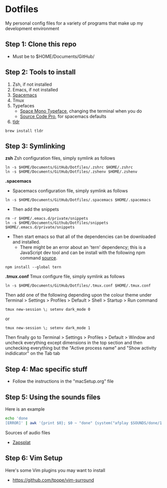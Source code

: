 # Dotfiles
My personal config files for a variety of programs that make up my development environment

## Step 1: Clone this repo 
- Must be to $HOME/Documents/GitHub/


## Step 2: Tools to install
1. Zsh, if not installed
2. Emacs, if not installed
3. [Spacemacs](https://www.spacemacs.org)
4. Tmux
5. Typefaces
   - [Space Mono Typeface](https://fonts.google.com/specimen/Space+Mono), changing the terminal when you do
   - [Source Code Pro](https://fonts.google.com/specimen/Source+Code+Pro), for spacemacs defaults
6. [tldr](https://github.com/tldr-pages/tldr)
```
brew install tldr
```

## Step 3: Symlinking

**zsh**
Zsh configuration files, simply symlink as follows
```
ln -s $HOME/Documents/GitHub/Dotfiles/.zshrc $HOME/.zshrc
ln -s $HOME/Documents/GitHub/Dotfiles/.zshenv $HOME/.zshenv
```

**.spacemacs**

- Spacemacs configuration file, simply symlink as follows
```
ln -s $HOME/Documents/GitHub/Dotfiles/.spacemacs $HOME/.spacemacs
```
- Then add the snippets
```
rm -r $HOME/.emacs.d/private/snippets
ln -s $HOME/Documents/Github/Dotfiles/snippets $HOME/.emacs.d/private/snippets
```
- Then start emacs so that all of the dependencies can be downloaded and installed.
  - There might be an error about an 'tern' dependency; this is a JavaScript dev tool and can be install with the following npm command [source](https://macbookandheels.com/emacs/2019/01/18/tern-binary-not-found/).
```
npm install --global tern
```

**.tmux.conf**
Tmux configure file, simply symlink as follows
```
ln -s $HOME/Documents/GitHub/Dotfiles/.tmux.conf $HOME/.tmux.conf
```
Then add one of the following depending upon the colour theme under Terminal > Settings > Profiles > Default > Shell > Startup > Run command
```
tmux new-session \; setenv dark_mode 0
```
or
```
tmux new-session \; setenv dark_mode 1
```
Then finally go to Terminal > Settings > Profiles > Default > Window and uncheck everything except dimensions in the top section and then unchecking everything but the "Active process name" and "Show activity indidicator" on the Tab tab


## Step 4: Mac specific stuff
- Follow the instructions in the "macSetup.org" file

## Step 5: Using the sounds files
Here is an example
``` sh
echo 'done
[ERROR]' | awk '{print $0}; $0 ~ "done" {system("afplay $SOUNDS/done/1.mp3 &")}; $0 ~ "ERROR" {system("afplay $SOUNDS/error/1.mp3 &")}'
```
Sources of audio files
- [Zapsplat](zapsplat.com)

## Step 6: Vim Setup
Here's some Vim plugins you may want to install
- https://github.com/tpope/vim-surround
